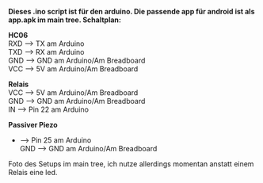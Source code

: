 **Dieses .ino script ist für den arduino. Die passende app für android ist als app.apk im main tree.
Schaltplan:**  

**HC06**  
RXD --> TX am Arduino  
TXD --> RX am Arduino  
GND --> GND am Arduino/Am Breadboard  
VCC --> 5V am Arduino/Am Breadboard  

**Relais**  
VCC --> 5V am Arduino/Am Breadboard  
GND --> GND am Arduino/Am Breadboard  
IN --> Pin 22 am Arduino  

**Passiver Piezo**  
+ --> Pin 25 am Arduino  
GND --> GND am Arduino/Am Breadboard  

Foto des Setups im main tree, ich nutze allerdings momentan anstatt einem Relais eine led.
